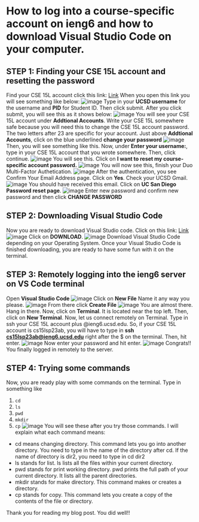 # How to log into a course-specific account on ieng6 and how to download Visual Studio Code on your computer.
## STEP 1: Finding your CSE 15L account and resetting the password
Find your CSE 15L account
click this link: [Link](https://sdacs.ucsd.edu/~icc/index.php)
When you open this link you will see something like below:
![image](https://user-images.githubusercontent.com/130010181/230690405-c8a8ad41-1453-47b6-bc6a-5fa82aeb8ef4.png)
Type in your **UCSD username** for the username and **PID** for Student ID.
Then click submit.
After you click submit, you will see this as it shows below:
![image](https://user-images.githubusercontent.com/130010181/230690454-63976511-7844-423c-9542-c18d88874d5d.png)
You will see your CSE 15L account under **Addtional Accounts**. Write your CSE 15L somewhere safe because you will need this to change the CSE 15L account password.
The two letters after 23 are specific for your account.
Just above **Addtional Accounts**, click on the blue underlined **change your password**
![image](https://user-images.githubusercontent.com/130010181/230691276-bcc1b394-f19b-4370-abfe-af10c36fa408.png)
Then, you will see something like this.
Now, under **Enter your username:**, type in your CSE 15L account that you wrote somewhere. Then, click continue.
![image](https://user-images.githubusercontent.com/130010181/230691396-e23ff64c-1d29-4473-9dd3-6ca7b417bc6c.png)
You will see this. Click on **I want to reset my course-specific account password.**
![image](https://user-images.githubusercontent.com/130010181/230691470-3e699877-82a3-43d1-b1c0-b7de09d00f11.png)
You will now see this, finish your Duo Multi-Factor Authetication.
![image](https://user-images.githubusercontent.com/130010181/230691541-742e5122-8d0f-4d3a-8822-1f3b07af5a7d.png)
After the authentication, you see Confirm Your Email Address page.
Click on **Yes**.
Check your UCSD Gmail. 
![image](https://user-images.githubusercontent.com/130010181/230691611-040c3ba3-ace0-4385-b909-3fcd8b0e657b.png)
You should have received this email.
Click on **UC San Diego Password reset page**.
![image](https://user-images.githubusercontent.com/130010181/230691678-0421d7f0-ffe1-4b0f-8834-78b754dbbbf6.png)
Enter new password and confirm new password and then click **CHANGE PASSWORD**
## STEP 2: Downloading Visual Studio Code
Now you are ready to download Visual Studio code.
Click on this link: [Link](https://code.visualstudio.com/)
![image](https://user-images.githubusercontent.com/130010181/230691873-b1333877-1613-4596-86ce-cd894db55b0a.png)
Click on **DOWNLOAD**.
![image](https://user-images.githubusercontent.com/130010181/230691901-51459cec-4a8c-47e1-9ec4-b72cb221d339.png)
Download Visual Studio Code depending on your Operating System.
Once your Visual Studio Code is finished downloading, you are ready to have some fun with it on the terminal.
## STEP 3: Remotely logging into the ieng6 server on VS Code terminal
Open **Visual Studio Code**
![image](https://user-images.githubusercontent.com/130010181/230692027-53aae710-1418-4db7-a599-c5b9bdbc3262.png)
Click on **New File**
Name it any way you please.
![image](https://user-images.githubusercontent.com/130010181/230692203-ecc2b0d5-5323-4356-9bea-7bbb9276b1ca.png)
From there click **Create File**
![image](https://user-images.githubusercontent.com/130010181/230692290-6c289b20-3deb-4821-9df0-efec6d0ba2fa.png)
You are almost there. Hang in there. Now, click on **Terminal**. It is located near the top left. Then, click on **New Terminal**.
Now, let us connect remotely on Terminal. Type in ssh your CSE 15L account plus @ieng6.ucsd.edu. So, if your CSE 15L account is cs15lsp23ab, you will have to type in **ssh cs15lsp23ab@ieng6.ucsd.edu** right after the $ on the terminal. Then, hit enter.
![image](https://user-images.githubusercontent.com/130010181/230693665-ecd181ec-6a97-4176-96ab-aa0dc5d69322.png)
Now enter your password and hit enter.
![image](https://user-images.githubusercontent.com/130010181/230693717-a6bc20c4-b185-440e-a75e-7a90c079a798.png)
Congrats!! You finally logged in remotely to the server.
## STEP 4: Trying some commands
Now, you are ready play with some commands on the terminal.
Type in something like
1. `cd`
2. `ls`
3. `pwd`
4. `mkdir`
5. `cp`
![image](https://user-images.githubusercontent.com/130010181/230694105-d34b1ec3-ad46-4e00-b825-00c9411c2ddb.png)
You will see these after you try those commands.
I will explain what each command means:
* cd means changing directory. This command lets you go into another directory. You need to type in the name of the directory after cd. If the name of directory is dir2, you need to type in cd dir2
* ls stands for list. ls lists all the files within your current directory.
* pwd stands for print working directory. pwd prints the full path of your current directory. It lists all the parent directories.
* mkdir stands for make directory. This command makes or creates a directory.
* cp stands for copy. This command lets you create a copy of the contents of the file or directory.

Thank you for reading my blog post. You did well!!



